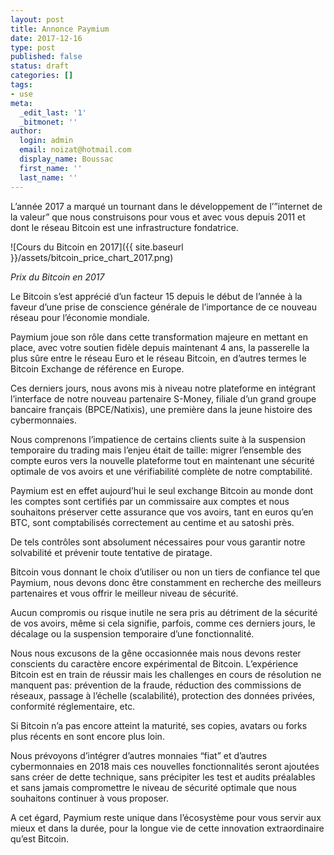 ```yaml
---
layout: post
title: Annonce Paymium
date: 2017-12-16
type: post
published: false
status: draft
categories: []
tags:
- use
meta:
  _edit_last: '1'
  _bitmonet: ''
author:
  login: admin
  email: noizat@hotmail.com
  display_name: Boussac
  first_name: ''
  last_name: ''
---
```

L’année 2017 a marqué un tournant dans le développement de l’”internet de la valeur” que nous construisons pour vous et avec vous depuis 2011 et dont le réseau Bitcoin est une infrastructure fondatrice.

![Cours du Bitcoin en 2017]({{ site.baseurl }}/assets/bitcoin_price_chart_2017.png)

_Prix du Bitcoin en 2017_

Le Bitcoin s’est apprécié d’un facteur 15 depuis le début de l’année à la faveur d’une prise de conscience générale de l’importance de ce nouveau réseau pour l’économie mondiale.

Paymium joue son rôle dans cette transformation majeure en mettant en place, avec votre soutien fidèle depuis maintenant 4 ans, la passerelle la plus sûre entre le réseau Euro et le réseau Bitcoin, en d’autres termes le Bitcoin Exchange de référence en Europe.

Ces derniers jours, nous avons mis à niveau notre plateforme en intégrant l’interface de notre nouveau partenaire S-Money, filiale d’un grand groupe bancaire français (BPCE/Natixis), une première dans la jeune histoire des cybermonnaies.

Nous comprenons l’impatience de certains clients suite à la suspension temporaire du trading mais l’enjeu était de taille: migrer l’ensemble des compte euros vers la nouvelle plateforme tout en maintenant une sécurité optimale de vos avoirs et une vérifiabilité complète de notre comptabilité.

Paymium est en effet aujourd’hui le seul exchange Bitcoin au monde dont les comptes sont certifiés par un commissaire aux comptes et nous souhaitons préserver cette assurance que vos avoirs, tant en euros qu’en BTC, sont comptabilisés correctement au centime et au satoshi près.

De tels contrôles sont absolument nécessaires pour vous garantir notre solvabilité et prévenir toute tentative de piratage.

Bitcoin vous donnant le choix d’utiliser ou non un tiers de confiance tel que Paymium, nous devons donc être constamment en recherche des meilleurs partenaires et vous offrir le meilleur niveau de sécurité.

Aucun compromis ou risque inutile ne sera pris au détriment de la sécurité de vos avoirs, même si cela signifie, parfois, comme ces derniers jours, le décalage ou la suspension temporaire d’une fonctionnalité.

Nous nous excusons de la gêne occasionnée mais nous devons rester conscients du caractère encore expérimental de Bitcoin.
L’expérience Bitcoin est en train de réussir mais les challenges en cours de résolution ne manquent pas: prévention de la fraude, réduction des commissions de réseaux, passage à l’échelle (scalabilité), protection des données privées, conformité réglementaire, etc.

Si Bitcoin n’a pas encore atteint la maturité, ses copies, avatars ou forks plus récents en sont encore plus loin.

Nous prévoyons d’intégrer d’autres monnaies “fiat” et d’autres cybermonnaies en 2018 mais ces nouvelles fonctionnalités seront ajoutées sans créer de dette technique, sans précipiter les test et audits préalables et sans jamais compromettre le niveau de sécurité optimale que nous souhaitons continuer à vous proposer.

A cet égard, Paymium reste unique dans l’écosystème pour vous servir aux mieux et dans la durée, pour la longue vie de cette innovation extraordinaire qu’est Bitcoin.
